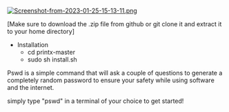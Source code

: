 [![Screenshot-from-2023-01-25-15-13-11.png](https://i.postimg.cc/Zq21WPvF/Screenshot-from-2023-01-25-15-13-11.png)](https://postimg.cc/cK7Djnmr)


[Make sure to download the .zip file from github or git clone it and extract it to your home directory]
* Installation
  * cd printx-master
  * sudo sh install.sh
  
Pswd is a simple command that will ask a couple of questions to generate a completely random password to ensure your safety while using software and the internet.

simply type "pswd" in a terminal of your choice to get started!
